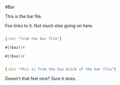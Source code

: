 #Bar

This is the bar file.

Foo links to it. Not much else going on here.

```clojure file: toy/src/core.clj

{:bar "from the bar file"}

#|(baz)|#

#|(bux)|#

```

```clojure source:   bux

{:bux "this is from the bux block of the bar file"}

```


Doesn't that feel nice? Sure it does.
